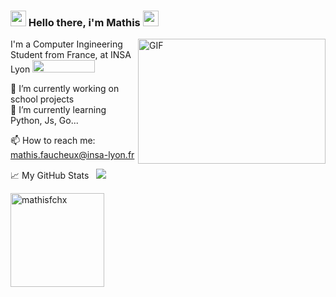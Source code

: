 ### <img src="https://media.giphy.com/media/hvRJCLFzcasrR4ia7z/giphy.gif" width="25px"> Hello there, i'm Mathis <img src="https://media.giphy.com/media/hvRJCLFzcasrR4ia7z/giphy.gif" width="25px"> 

  <img align="right" alt="GIF" src="https://media.giphy.com/media/ZY3W96Mvat8EFTCclA/giphy.gif" width="300" height="200">
  
I'm a Computer Ingineering Student from France, at INSA Lyon [<img src="https://www.insa-lyon.fr/sites/www.insa-lyon.fr/files/logo-blanc.png" width="100" height="20">](https://www.insa-lyon.fr)
  
🔭 I’m currently working on school projects  
🌱 I’m currently learning Python, Js, Go...  

📫 How to reach me: mathis.faucheux@insa-lyon.fr  

<!---
 **Languages and Tools:**  
-->

📈 My GitHub Stats &nbsp; ![](https://visitor-badge.glitch.me/badge?page_id=mathisfchx.mathisfchx)

<p align="left"> <img src="https://github-readme-stats.vercel.app/api?username=mathisfchx&show_icons=true&theme=gotham" alt="mathisfchx" widht="500" height="150"/>
